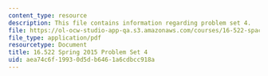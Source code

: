 ```yaml
---
content_type: resource
description: This file contains information regarding problem set 4.
file: https://ol-ocw-studio-app-qa.s3.amazonaws.com/courses/16-522-space-propulsion-spring-2015/aea74c6f19930d5db6461a6cdbcc918a_MIT16_522S15_PS4.pdf
file_type: application/pdf
resourcetype: Document
title: 16.522 Spring 2015 Problem Set 4
uid: aea74c6f-1993-0d5d-b646-1a6cdbcc918a
---
```

